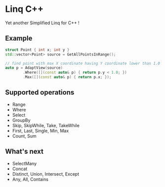 Linq C++
========

Yet another Simplified Linq for C++ !

Example
-------

```c++
struct Point { int x; int y }
std::vector<Point> source = GetAllPointsInRange();

// find point with max X coordinate having Y coordinate lower than 1.0
auto p = AdaptView(source)
		.Where([](const auto& p) { return p.y < 1.0; })
		.Max([](const auto& p) { return p.x; });
```

Supported operations
--------------------

* Range
* Where
* Select
* GroupBy
* Skip, SkipWhile, Take, TakeWhile
* First, Last, Single, Min, Max
* Count, Sum

What's next
------------

* SelectMany
* Concat
* Distinct, Union, Intersect, Except
* Any, All, Contains
